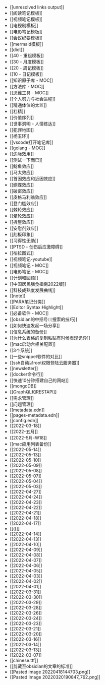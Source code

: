 - [[unresolved links output]]
- [[阅读笔记模板]]
- [[视频笔记模板]]
- [[电视剧模板]]
- [[电影笔记模板]]
- [[会议纪要模板]]
- [[mermaid模板]]
- [[dict]]
- [[40 - 重组模板]]
- [[30 - 月度模板]]
- [[20 - 周记模板]]
- [[10 - 日记模板]]
- [[知识原子库 - MOC]]
- [[方法库 - MOC]]
- [[思维工具 - MOC]]
- [[个人努力与社会进程]]
- [[精通体位的太监]]
- [[杠精]]
- [[价值序列]]
- [[世事洞明 - 人情练达]]
- [[犯罪地图]]
- [[杨玉环]]
- [[vscode打开笔记库]]
- [[golang - MOC]]
- [[边际效用]]
- [[测试一下而已]]
- [[鲶鱼效应]]
- [[马太效应]]
- [[首因效应和近因效应]]
- [[蝴蝶效应]]
- [[破窗效应]]
- [[皮格马利翁效应]]
- [[登门槛效应]]
- [[棘轮效应]]
- [[晕轮效应]]
- [[拆屋效应]]
- [[安慰剂效应]]
- [[刻板印象]]
- [[习得性无助]]
- [[PTSD - 创伤后应激障碍]]
- [[柏拉图式]]
- [[视频笔记-youtube]]
- [[视频笔记 - MOC]]
- [[电影笔记 - MOC]]
- [[计划和回顾]]
- [[中国居民膳食指南2022版]]
- [[科技成熟度发展曲线]]
- [[note]]
- [[PARA笔记分类]]
- [[Editor Syntax Highlight]]
- [[必备软件 - MOC]]
- [[obsidian的中括号`[[`搜索的技巧]]
- [[如何快速发起一场分享]]
- [[信息系统的备份]]
- [[为什么表格的复制粘贴有时候表现诡异]]
- [[mac启动台相关配置]]
- [[3个系统]]
- [[一些snippet软件的对比]]
- [[ssh自动以root权限登陆云服务器]]
- [[newsletter]]
- [[docker命令行]]
- [[快速10分钟搭建自己的网站]]
- [[mongoDB]]
- [[GraphQL和RESTAPI]]
- [[需求管理]]
- [[问题管理]]
- [[metadata.edn]]
- [[pages-metadata.edn]]
- [[config.edn]]
- [[2022-03-18]]
- [[2022-五月]]
- [[2022-5月-W18]]
- [[mac应用列表备份]]
- [[2022-05-14]]
- [[2022-05-13]]
- [[2022-05-10]]
- [[2022-05-09]]
- [[2022-05-08]]
- [[2022-05-07]]
- [[2022-05-04]]
- [[2022-05-03]]
- [[2022-04-27]]
- [[2022-04-24]]
- [[2022-04-23]]
- [[2022-04-22]]
- [[2022-04-21]]
- [[2022-04-18]]
- [[2022-04-17]]
- [[()]]
- [[2022-04-14]]
- [[2022-04-13]]
- [[2022-04-10]]
- [[2022-04-09]]
- [[2022-04-08]]
- [[2022-04-07]]
- [[2022-04-06]]
- [[2022-04-05]]
- [[2022-04-03]]
- [[2022-04-02]]
- [[2022-04-01]]
- [[2022-03-31]]
- [[2022-03-30]]
- [[2022-03-29]]
- [[2022-03-28]]
- [[2022-03-26]]
- [[2022-03-24]]
- [[2022-03-23]]
- [[2022-03-21]]
- [[2022-03-20]]
- [[2022-03-16]]
- [[2022-03-14]]
- [[2022-03-13]]
- [[2022-03-07]]
- [[chinese.ttf]]
- [[剪藏至obsidian的文章的标准]]
- [[Pasted image 20220418144703.png]]
- [[Pasted Image 20220320190847_762.png]]
